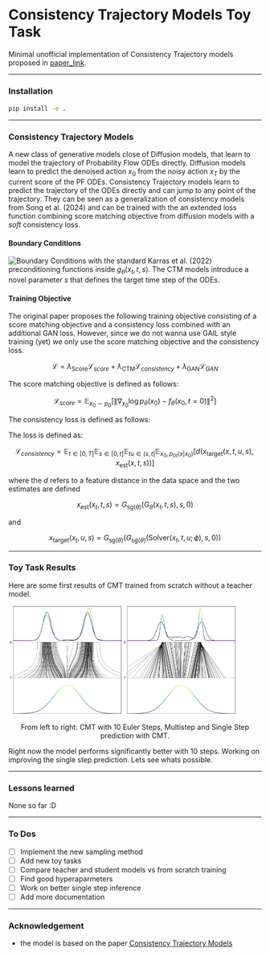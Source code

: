 # Consistency Trajectory Models Toy Task


Minimal unofficial implementation of Consistency Trajectory models proposed in [paper_link](https://openreview.net/attachment?id=ymjI8feDTD&name=pdf).

---

### Installation

```bash
pip install -e .
```

---

### Consistency Trajectory Models

A new class of generative models close of Diffusion models, that learn to model the trajectory of Probability Flow ODEs directly. Diffusion models learn to predict the denoised action $x_0$ from the noisy action $x_T$ by the current score of the PF ODEs. Consistency Trajectory models learn to predict the trajectory of the ODEs directly and can jump to any point of the trajectory. They can be seen as a generalization of consistency models from Song et al. (2024) and can be trained with the an extended loss function combining score matching objective from diffusion models with a _soft_ consistency loss.


#### Boundary Conditions

![Boundary Conditions](https://quicklatex.com/cache3/e9/ql_063cfd6a53d0cc2db965a5efded914e9_l3.png)
with the standard Karras et al. (2022) preconditioning functions inside $g_{\theta}(x_t, t, s)$.
The CTM models introduce a novel parameter $s$ that defines the target time step of the ODEs. 


#### Training Objective

The original paper proposes the following training objective consisting of a score matching objective and a consistency loss combined with an additional GAN loss. 
However, since we do not wanna use GAIL style training (yet) we only use the score matching objective and the consistency loss.

```math
\mathcal{L} = \lambda_{\text{Score}} \mathcal{L}_{score} +\lambda_{\text{CTM}} \mathcal{L}_{consistency} + \lambda_{\text{GAN}} \mathcal{L}_{GAN}
```

The score matching objective is defined as follows:

```math
\mathcal{L}_{score} = \mathbb{E}_{x_0 \sim p_0} \left[ \left\| \nabla_{x_0} \log p_{\theta}(x_0) - f_{\theta}(x_0, t=0) \right\|^2 \right]
```

The consistency loss is defined as follows:

The loss is defined as:
```math
\mathcal{L}_{consistency} = \mathbb{E}_{t \in [0, T]}\mathbb{E}_{s \in [0, t]} \mathbb{E}_{tu \in (s, t]} \mathbb{E}_{x_0, p_{0t}(x|x_0)} \left[ d(x_{\text{target}}(x,t,u,s), x_{\text{est}}(x,t,s)) \right]
```
where the $d$ refers to a feature distance in the data space and the two estimates are defined
```math
x_{\text{est}}(x_t, t, s) = G_{\text{sg}(\theta)}(G_{\theta}(x_t, t, s), s, 0)
```
and
```math
x_{\text{target}}(x_t, u, s) = G_{\text{sg}(\theta)}(G_{\text{sg}(\theta)}(\text{Solver}(x_t, t, u;\phi), s, 0))
```


---


### Toy Task Results 

Here are some first results of CMT trained from scratch without a teacher model.


<div style="display:flex">
  <img src="./images/cm_euler_epochs_2000.png" width="45%" />
  <img src="./images/cm_onestep_epochs_2000.png" width="45%" />
</div>
<p style="text-align:center">From left to right: CMT with 10 Euler Steps, Multistep and Single Step prediction with CMT.</p>


Right now the model performs significantly better with 10 steps. Working on improving the single step prediction. Lets see whats possible. 


--- 


### Lessons learned


None so far :D 


---

### To Dos

 - [ ] Implement the new sampling method
 - [ ] Add new toy tasks
 - [ ] Compare teacher and student models vs from scratch training
 - [ ] Find good hyperaparmeters
 - [ ] Work on better single step inference
 - [ ] Add more documentation

---

### Acknowledgement

- the model is based on the paper [Consistency Trajectory Models](https://openreview.net/attachment?id=ymjI8feDTD&name=pdf)
